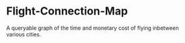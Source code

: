 # Flight-Connection-Map
A queryable graph of the time and monetary cost of flying inbetween various cities.
